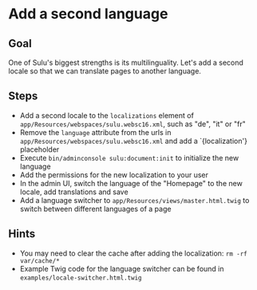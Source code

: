 Add a second language
=====================

Goal
----

One of Sulu's biggest strengths is its multilinguality. Let's add a second
locale so that we can translate pages to another language.

Steps
-----

* Add a second locale to the `localizations` element of
  `app/Resources/webspaces/sulu.websc16.xml`, such as "de", "it" or "fr"
* Remove the `language` attribute from the urls in
  `app/Resources/webspaces/sulu.websc16.xml` and add a `{localization'}
  placeholder
* Execute `bin/adminconsole sulu:document:init` to initialize the new language
* Add the permissions for the new localization to your user
* In the admin UI, switch the language of the "Homepage" to the new locale,
  add translations and save
* Add a language switcher to `app/Resources/views/master.html.twig` to switch
  between different languages of a page

Hints
-----

* You may need to clear the cache after adding the localization: `rm -rf var/cache/*`
* Example Twig code for the language switcher can be found in
  `examples/locale-switcher.html.twig`
